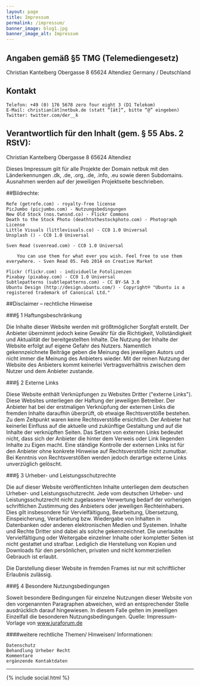 ```yaml
---
layout: page
title: Impressum
permalink: /impressum/
banner_image: blog1.jpg
banner_image_alt: Impressum
---
```


## Angaben gemäß §5 TMG (Telemediengesetz)

Christian Kantelberg
Obergasse 8
65624 Altendiez
Germany / Deutschland

## Kontakt

    Telefon: +49 (0) 176 5678 zero four eight 3 (D1 Telekom)
    E-Mail: christian[ät]netbuk.de (statt “[ät]“, bitte “@” eingeben)
    Twitter: twitter.com/der__k

## Verantwortlich für den Inhalt (gem. § 55 Abs. 2 RStV):

Christian Kantelberg
Obergasse 8
65624 Altendiez

Dieses Impressum gilt für alle Projekte der Domain netbuk mit den Länderkennungen .dk, .de, .org, .de, .info, .eu sowie deren Subdomains. 
Ausnahmen werden auf der jeweiligen Projektseite beschrieben.

##Bildrechte:

    Refe (getrefe.com) - royalty-free license
    PicJumbo (picjumbo.com) - Nutzungsbedingungen
    New Old Stock (nos.twnsnd.co) - Flickr Commons
    Death to the Stock Photo (deathtothestockphoto.com) - Photograph License
    Little Visuals (littlevisuals.co) - CC0 1.0 Universal
    Unsplash () - CC0 1.0 Universal

    Sven Read (svenread.com) - CC0 1.0 Universal

        You can use them for what ever you wish. Feel free to use them everywhere. - Sven Read 05. Feb 2014 on Creative Market

    Flickr (flickr.com) - individuelle Fotolizenzen
    Pixabay (pixabay.com) - CC0 1.0 Universal
    Subtlepatterns (subtlepatterns.com) - CC BY-SA 3.0
    Ubuntu Design (http://design.ubuntu.com/) - Copyright® "Ubuntu is a registered trademark of Canonical Ltd."

##Disclaimer – rechtliche Hinweise

###§ 1 Haftungsbeschränkung

Die Inhalte dieser Website werden mit größtmöglicher Sorgfalt erstellt. Der Anbieter übernimmt jedoch keine Gewähr für die Richtigkeit, Vollständigkeit und Aktualität der bereitgestellten Inhalte. Die Nutzung der Inhalte der Website erfolgt auf eigene Gefahr des Nutzers. Namentlich gekennzeichnete Beiträge geben die Meinung des jeweiligen Autors und nicht immer die Meinung des Anbieters wieder. Mit der reinen Nutzung der Website des Anbieters kommt keinerlei Vertragsverhältnis zwischen dem Nutzer und dem Anbieter zustande.

###§ 2 Externe Links

Diese Website enthält Verknüpfungen zu Websites Dritter ("externe Links"). Diese Websites unterliegen der Haftung der jeweiligen Betreiber. Der Anbieter hat bei der erstmaligen Verknüpfung der externen Links die fremden Inhalte daraufhin überprüft, ob etwaige Rechtsverstöße bestehen. Zu dem Zeitpunkt waren keine Rechtsverstöße ersichtlich. Der Anbieter hat keinerlei Einfluss auf die aktuelle und zukünftige Gestaltung und auf die Inhalte der verknüpften Seiten. Das Setzen von externen Links bedeutet nicht, dass sich der Anbieter die hinter dem Verweis oder Link liegenden Inhalte zu Eigen macht. Eine ständige Kontrolle der externen Links ist für den Anbieter ohne konkrete Hinweise auf Rechtsverstöße nicht zumutbar. Bei Kenntnis von Rechtsverstößen werden jedoch derartige externe Links unverzüglich gelöscht.

###§ 3 Urheber- und Leistungsschutzrechte

Die auf dieser Website veröffentlichten Inhalte unterliegen dem deutschen Urheber- und Leistungsschutzrecht. Jede vom deutschen Urheber- und Leistungsschutzrecht nicht zugelassene Verwertung bedarf der vorherigen schriftlichen Zustimmung des Anbieters oder jeweiligen Rechteinhabers. Dies gilt insbesondere für Vervielfältigung, Bearbeitung, Übersetzung, Einspeicherung, Verarbeitung bzw. Wiedergabe von Inhalten in Datenbanken oder anderen elektronischen Medien und Systemen. Inhalte und Rechte Dritter sind dabei als solche gekennzeichnet. Die unerlaubte Vervielfältigung oder Weitergabe einzelner Inhalte oder kompletter Seiten ist nicht gestattet und strafbar. Lediglich die Herstellung von Kopien und Downloads für den persönlichen, privaten und nicht kommerziellen Gebrauch ist erlaubt.

Die Darstellung dieser Website in fremden Frames ist nur mit schriftlicher Erlaubnis zulässig.

###§ 4 Besondere Nutzungsbedingungen

Soweit besondere Bedingungen für einzelne Nutzungen dieser Website von den vorgenannten Paragraphen abweichen, wird an entsprechender Stelle ausdrücklich darauf hingewiesen. In diesem Falle gelten im jeweiligen Einzelfall die besonderen Nutzungsbedingungen.
Quelle: Impressum-Vorlage von www.juraforum.de

####weitere rechtliche Themen/ Hinweisen/ Informationen:

    Datenschutz
    Behandlung Urheber Recht
    Kommentare
    ergänzende Kontaktdaten


---

{% include social.html %}

[Arch]: http://archlinux.de
[Steam]: http://steamcommunity.com

